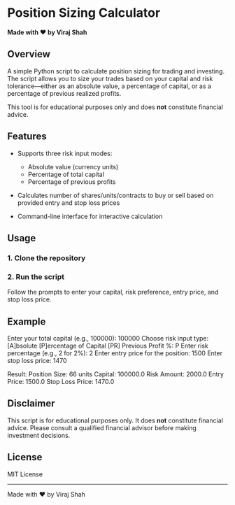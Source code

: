 # Position Sizing Calculator

**Made with ♥ by Viraj Shah**

## Overview

A simple Python script to calculate position sizing for trading and investing. The script allows you to size your trades based on your capital and risk tolerance—either as an absolute value, a percentage of capital, or as a percentage of previous realized profits.

This tool is for educational purposes only and does **not** constitute financial advice.

## Features

- Supports three risk input modes:
  - Absolute value (currency units)
  - Percentage of total capital
  - Percentage of previous profits

- Calculates number of shares/units/contracts to buy or sell based on provided entry and stop loss prices

- Command-line interface for interactive calculation

## Usage

### 1. Clone the repository


### 2. Run the script


Follow the prompts to enter your capital, risk preference, entry price, and stop loss price.

## Example

Enter your total capital (e.g., 100000): 100000
Choose risk input type: [A]bsolute [P]ercentage of Capital [PR] Previous Profit %: P
Enter risk percentage (e.g., 2 for 2%): 2
Enter entry price for the position: 1500
Enter stop loss price: 1470

Result:
Position Size: 66 units
Capital: 100000.0
Risk Amount: 2000.0
Entry Price: 1500.0
Stop Loss Price: 1470.0

## Disclaimer

This script is for educational purposes only. It does **not** constitute financial advice. Please consult a qualified financial advisor before making investment decisions.

## License

MIT License

---

Made with ♥ by Viraj Shah
